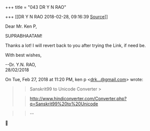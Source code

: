 +++
title = "043 DR Y N RAO"

+++
[[DR Y N RAO	2018-02-28, 09:16:39 [Source](https://groups.google.com/g/samskrita/c/Ok69FE-k2hU)]]



Dear Mr. Ken P,  

  

SUPRABHAATAM!  
  

Thanks a lot! I will revert back to you after trying the Link, if need be.  
  

With best wishes,  

--Dr. Y.N. RAO,  
28/02/2018  

  

On Tue, Feb 27, 2018 at 11:20 PM, ken p \<[drk...@gmail.com]()\> wrote:  

> 
> > Sanskrit99 to Unicode Converter >
> 
> > <http://www.hindiconverter.com/Converter.php?q=Sanskrit99%20to%20Unicode>  
> > 
> > 

> 
> > 
> > --  
> > 
> > 



